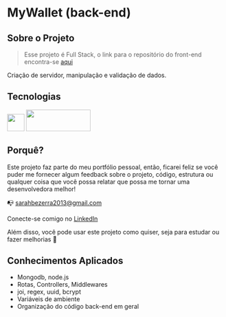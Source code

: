 # MyWallet (back-end)

## Sobre o Projeto

 > Esse projeto é Full Stack, o link para o repositório do front-end encontra-se [aqui](https://github.com/SarahBezerra/MyWallet_front)

Criação de servidor, manipulação e validação de dados.

## Tecnologias

<p float="left">
<img src="https://media.bitdegree.org/storage/media/images/2018/12/node-js-interview-questions-logo-2-266x300.png" width=40px />
<img src="https://seeklogo.com/images/M/mongodb-logo-4A71340576-seeklogo.com.png" width=150px height=50px />
</p>
  
## Porquê?

Este projeto faz parte do meu portfólio pessoal, então, ficarei feliz se você puder me fornecer algum feedback sobre o projeto, código, estrutura ou qualquer coisa que você possa relatar que possa me tornar uma desenvolvedora melhor!

:mailbox_with_no_mail: sarahbezerra2013@gmail.com

Conecte-se comigo no [LinkedIn](https://www.linkedin.com/in/sarah-bezerra-0a8124213/)

Além disso, você pode usar este projeto como quiser, seja para estudar ou fazer melhorias :handshake:

## Conhecimentos Aplicados
- Mongodb, node.js
- Rotas, Controllers, Middlewares
- joi, regex, uuid, bcrypt
- Variáveis de ambiente
- Organização do código back-end em geral
